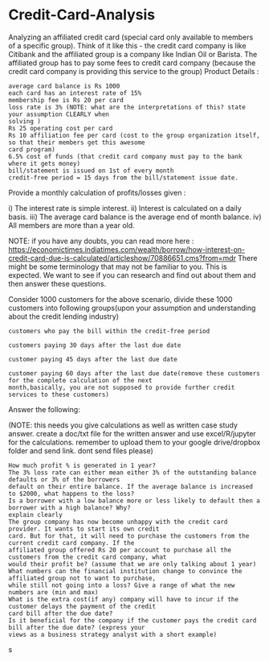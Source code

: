 # Credit-Card-Analysis

Analyzing an affiliated credit card (special card only available to members of a specific group). Think of it like this -
the credit card company is like Citibank and the affiliated group is a company like Indian Oil or Barista. The
affiliated group has to pay some fees to credit card company (because the credit card company is providing this
service to the group)
Product Details :

    average card balance is Rs 1000
    each card has an interest rate of 15%
    membership fee is Rs 20 per card
    loss rate is 3% (NOTE: what are the interpretations of this? state your assumption CLEARLY when
    solving )
    Rs 25 operating cost per card
    Rs 10 affiliation fee per card (cost to the group organization itself, so that their members get this awesome
    card program)
    6.5% cost of funds (that credit card company must pay to the bank where it gets money)
    bill/statement is issued on 1st of every month
    credit-free period = 15 days from the bill/statement issue date.

Provide a monthly calculation of profits/losses given :

i) The interest rate is simple interest.
ii) Interest is calculated on a daily basis.
iii) The average card balance is the average end of month balance.
iv) All members are more than a year old.

NOTE: if you have any doubts, you can read more here : https://economictimes.indiatimes.com/wealth/borrow/how-interest-on-credit-card-due-is-calculated/articleshow/70886651.cms?from=mdr
There might be some terminology that may not be familiar to you. This is expected. We want to see if you can
research and find out about them and then answer these questions.

Consider 1000 customers for the above scenario, divide these 1000 customers into following groups(upon your
assumption and understanding about the credit lending industry)

    customers who pay the bill within the credit-free period

    customers paying 30 days after the last due date

    customer paying 45 days after the last due date

    customer paying 60 days after the last due date(remove these customers for the complete calculation of the next
    month,basically, you are not supposed to provide further credit services to these customers)

Answer the following:

(NOTE: this needs you give calculations as well as written case study answer. create a doc/txt file for the written answer and use excel/R/jupyter for the calculations. remember to upload them to your google drive/dropbox folder and send link. dont send files please)

    How much profit % is generated in 1 year?
    The 3% loss rate can either mean either 3% of the outstanding balance defaults or 3% of the borrowers
    default on their entire balance. If the average balance is increased to $2000, what happens to the loss?
    Is a borrower with a low balance more or less likely to default then a borrower with a high balance? Why?
    explain clearly
    The group company has now become unhappy with the credit card provider. It wants to start its own credit
    card. But for that, it will need to purchase the customers from the current credit card company. If the
    affiliated group offered Rs 20 per account to purchase all the customers from the credit card company, what
    would their profit be? (assume that we are only talking about 1 year)
    What numbers can the financial institution change to convince the affiliated group not to want to purchase,
    while still not going into a loss? Give a range of what the new numbers are (min and max)
    What is the extra cost(if any) company will have to incur if the customer delays the payment of the credit
    card bill after the due date?
    Is it beneficial for the company if the customer pays the credit card bill after the due date? (express your
    views as a business strategy analyst with a short example)
s
